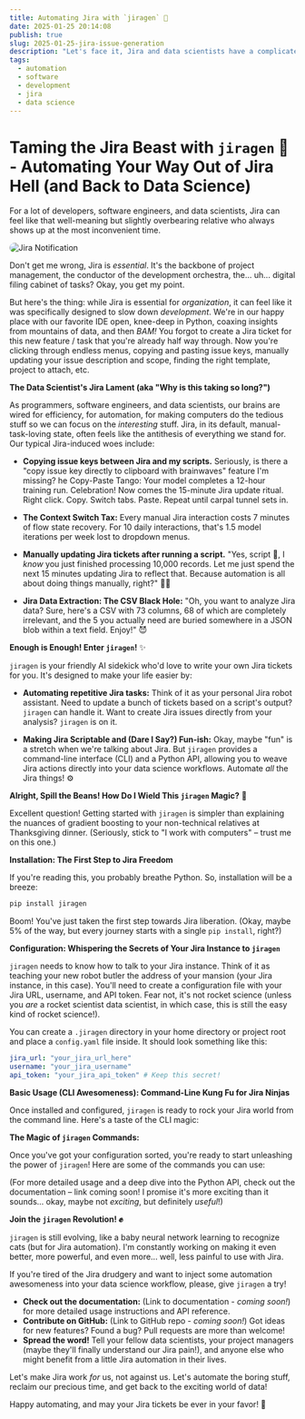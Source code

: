 ```yaml
---
title: Automating Jira with `jiragen` 🚀
date: 2025-01-25 20:14:08
publish: true
slug: 2025-01-25-jira-issue-generation
description: "Let's face it, Jira and data scientists have a complicated relationship.  But what if I told you there's a way to automate the Jira drudgery and get back to the fun stuff?  Enter `jiragen`!"
tags:
  - automation
  - software
  - development
  - jira
  - data science
---
```


<!-- more -->

# Taming the Jira Beast with `jiragen` 🚀 -  Automating Your Way Out of Jira Hell (and Back to Data Science)

For a lot of developers, software engineers, and data scientists, Jira can feel like that well-meaning but slightly overbearing relative who always shows up at the most inconvenient time.

<img src="/blog/img/blog/jira-sin.png" alt="Jira Notification" style="border-radius: 10px;">

Don't get me wrong, Jira is *essential*.  It's the backbone of project management, the conductor of the development orchestra, the... uh...  digital filing cabinet of tasks?  Okay, you get my point. 

But here's the thing:  while Jira is essential for *organization*, it can feel like it was specifically designed to slow down *development*.  We're in our happy place with our favorite IDE open, knee-deep in Python, coaxing insights from mountains of data, and then *BAM!* You forgot to create a Jira ticket for this new feature / task that you're already half way through. Now you're clicking through endless menus, copying and pasting issue keys, manually updating your issue description and scope, finding the right template, project to attach, etc. 



**The Data Scientist's Jira Lament (aka "Why is this taking so long?")**


As programmers, software engineers, and data scientists, our brains are wired for efficiency, for automation, for making computers do the tedious stuff so we can focus on the *interesting* stuff.  Jira, in its default, manual-task-loving state, often feels like the antithesis of everything we stand for.  Our typical Jira-induced woes include:



*   **Copying issue keys between Jira and my scripts.**  Seriously, is there a "copy issue key directly to clipboard with brainwaves" feature I'm missing?
he Copy-Paste Tango: Your model completes a 12-hour training run. Celebration! Now comes the 15-minute Jira update ritual. Right click. Copy. Switch tabs. Paste. Repeat until carpal tunnel sets in.

*   **The Context Switch Tax:**  Every manual Jira interaction costs 7 minutes of flow state recovery. For 10 daily interactions, that's 1.5 model iterations per week lost to dropdown menus.

*   **Manually updating Jira tickets after running a script.**  "Yes, script 🤖, I *know* you just finished processing 10,000 records.  Let me just spend the next 15 minutes updating Jira to reflect that.  Because automation is all about doing things manually, right?" 🤦‍♀️


*   **Jira Data Extraction: The CSV Black Hole:**  "Oh, you want to analyze Jira data?  Sure, here's a CSV with 73 columns, 68 of which are completely irrelevant, and the 5 you actually need are buried somewhere in a JSON blob within a text field.  Enjoy!" 😈


**Enough is Enough!  Enter `jiragen`!** ✨


`jiragen` is your friendly AI sidekick who'd love to write your own Jira tickets for you.  It's designed to make your life easier by:


*   **Automating repetitive Jira tasks:**  Think of it as your personal Jira robot assistant.  Need to update a bunch of tickets based on a script's output?  `jiragen` can handle it.  Want to create Jira issues directly from your analysis?  `jiragen` is on it.


*   **Making Jira Scriptable and (Dare I Say?) Fun-ish:**  Okay, maybe "fun" is a stretch when we're talking about Jira.  But `jiragen` provides a command-line interface (CLI) and a Python API, allowing you to weave Jira actions directly into your data science workflows.  Automate *all* the Jira things! ⚙️


**Alright, Spill the Beans! How Do I Wield This `jiragen` Magic?** 🤔


Excellent question!  Getting started with `jiragen` is simpler than explaining the nuances of gradient boosting to your non-technical relatives at Thanksgiving dinner.  (Seriously, stick to "I work with computers" – trust me on this one.)

**Installation: The First Step to Jira Freedom**

If you're reading this, you probably breathe Python.  So, installation will be a breeze:

```bash
pip install jiragen
```

Boom!  You've just taken the first step towards Jira liberation.  (Okay, maybe 5% of the way, but every journey starts with a single `pip install`, right?)


**Configuration:  Whispering the Secrets of Your Jira Instance to `jiragen`**

`jiragen` needs to know how to talk to your Jira instance.  Think of it as teaching your new robot butler the address of your mansion (your Jira instance, in this case).  You'll need to create a configuration file with your Jira URL, username, and API token.  Fear not, it's not rocket science (unless you *are* a rocket scientist data scientist, in which case, this is still the easy kind of rocket science!).

You can create a `.jiragen` directory in your home directory or project root and place a `config.yaml` file inside.  It should look something like this:

```yaml
jira_url: "your_jira_url_here"
username: "your_jira_username"
api_token: "your_jira_api_token" # Keep this secret!
```


**Basic Usage (CLI Awesomeness):  Command-Line Kung Fu for Jira Ninjas**

Once installed and configured, `jiragen` is ready to rock your Jira world from the command line.  Here's a taste of the CLI magic:



**The Magic of `jiragen` Commands:**


Once you've got your configuration sorted, you're ready to start unleashing the power of `jiragen`!  Here are some of the commands you can use:


(For more detailed usage and a deep dive into the Python API, check out the documentation – link coming soon!  I promise it's more exciting than it sounds... okay, maybe not *exciting*, but definitely *useful*!)

**Join the `jiragen` Revolution! ✊**

`jiragen` is still evolving, like a baby neural network learning to recognize cats (but for Jira automation).  I'm constantly working on making it even better, more powerful, and even more... well, less painful to use with Jira.

If you're tired of the Jira drudgery and want to inject some automation awesomeness into your data science workflow, please, give `jiragen` a try!

*   **Check out the documentation:** (Link to documentation - *coming soon!*) for more detailed usage instructions and API reference.
*   **Contribute on GitHub:** (Link to GitHub repo - *coming soon!*) Got ideas for new features? Found a bug?  Pull requests are more than welcome!
*   **Spread the word!** Tell your fellow data scientists, your project managers (maybe they'll finally understand our Jira pain!), and anyone else who might benefit from a little Jira automation in their lives.

Let's make Jira work *for* us, not against us.  Let's automate the boring stuff, reclaim our precious time, and get back to the exciting world of data!

Happy automating, and may your Jira tickets be ever in your favor! 🚀